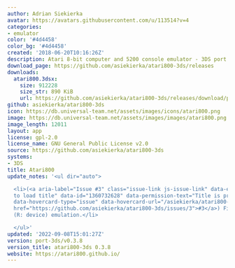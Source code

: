 ```yaml
---
author: Adrian Siekierka
avatar: https://avatars.githubusercontent.com/u/113514?v=4
categories:
- emulator
color: '#4d4458'
color_bg: '#4d4458'
created: '2018-06-20T10:16:26Z'
description: Atari 8-bit computer and 5200 console emulator - 3DS port
download_page: https://github.com/asiekierka/atari800-3ds/releases
downloads:
  atari800.3dsx:
    size: 912228
    size_str: 890 KiB
    url: https://github.com/asiekierka/atari800-3ds/releases/download/port-3ds/v0.3.8/atari800.3dsx
github: asiekierka/atari800-3ds
icon: https://db.universal-team.net/assets/images/icons/atari800.png
image: https://db.universal-team.net/assets/images/images/atari800.png
image_length: 12011
layout: app
license: gpl-2.0
license_name: GNU General Public License v2.0
source: https://github.com/asiekierka/atari800-3ds
systems:
- 3DS
title: Atari800
update_notes: '<ul dir="auto">

  <li>(<a aria-label="Issue #3" class="issue-link js-issue-link" data-error-text="Failed
  to load title" data-id="1360732628" data-permission-text="Title is private" data-url="https://github.com/asiekierka/atari800-3ds/issues/3"
  data-hovercard-type="issue" data-hovercard-url="/asiekierka/atari800-3ds/issues/3/hovercard"
  href="https://github.com/asiekierka/atari800-3ds/issues/3">#3</a>) Fixed networking
  (R: device) emulation.</li>

  </ul>'
updated: '2022-09-08T15:01:27Z'
version: port-3ds/v0.3.8
version_title: atari800-3ds 0.3.8
website: https://atari800.github.io/
---
```

